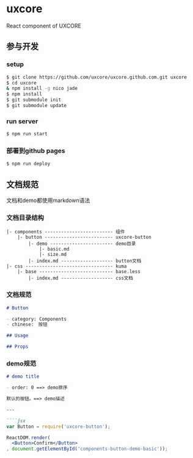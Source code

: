 # uxcore

React component of UXCORE

## 参与开发

### setup
```sh
$ git clone https://github.com/uxcore/uxcore.github.com.git uxcore
$ cd uxcore
& npm install -g nico jade
$ npm install
$ git submodule init
$ git submodule update
```
### run server
```sh
$ npm run start
```

### 部署到github pages
```sh
$ npm run deploy
```

## 文档规范

文档和demo都使用markdown语法

### 文档目录结构

```
|- components ------------------------- 组件
	|- button ------------------------- uxcore-button
		|- demo ----------------------- demo目录
			|- basic.md
			|- size.md
		|- index.md ------------------- button文档
|- css -------------------------------- kuma
	|- base --------------------------- base.less
		|- index.md ------------------- css文档
```

### 文档规范

```markdown
# Button

- category: Components
- chinese:　按钮

## Usage

## Props
```

### demo规范

```markdown
# demo title

- order: 0 ==> demo排序

默认的按钮。==> demo描述

---

````jsx
var Button = require('uxcore-button');

ReactDOM.render(
  <Button>Confirm</Button>
, document.getElementById('components-button-demo-basic'));
````
```
